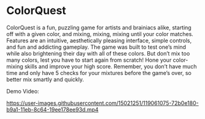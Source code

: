 # ColorQuest

<p>ColorQuest is a fun, puzzling game for artists and brainiacs alike, starting off with a given color, and mixing, mixing, mixing until your color matches. Features are an intuitive, aesthetically pleasing interface, simple controls, and fun and addicting gameplay. The game was built to test one’s mind while also brightening their day with all of these colors. But don’t mix too many colors, lest you have to start again from scratch! Hone your color-mixing skills and improve your high score. Remember, you don’t have much time and only have 5 checks for your mixtures before the game’s over, so better mix smartly and quickly.</p>

<p>Demo Video:</p>

https://user-images.githubusercontent.com/15021251/119061075-72b0e180-b9a1-11eb-8c64-19ee178ee93d.mp4
